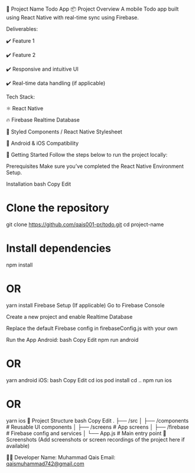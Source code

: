 🎯 Project Name
Todo App
📦 Project Overview
A mobile Todo app built using React Native with real-time sync using Firebase.

Deliverables:

✔️ Feature 1

✔️ Feature 2

✔️ Responsive and intuitive UI

✔️ Real-time data handling (if applicable)

Tech Stack:

⚛️ React Native

🔥 Firebase Realtime Database

💅 Styled Components / React Native Stylesheet

📱 Android & iOS Compatibility

🚀 Getting Started
Follow the steps below to run the project locally:

Prerequisites
Make sure you’ve completed the React Native Environment Setup.

Installation
bash
Copy
Edit
# Clone the repository
git clone https://github.com/qais001-pr/todo.git
cd project-name

# Install dependencies
npm install
# OR
yarn install
Firebase Setup (If applicable)
Go to Firebase Console

Create a new project and enable Realtime Database

Replace the default Firebase config in firebaseConfig.js with your own

Run the App
Android:
bash
Copy
Edit
npm run android
# OR
yarn android
iOS:
bash
Copy
Edit
cd ios
pod install
cd ..
npm run ios
# OR
yarn ios
📂 Project Structure
bash
Copy
Edit
.
├── /src
│   ├── /components      # Reusable UI components
│   ├── /screens         # App screens
│   ├── /firebase        # Firebase config and services
│   └── App.js           # Main entry point
📸 Screenshots
(Add screenshots or screen recordings of the project here if available)

🧑‍💻 Developer
Name: Muhammad Qais
Email: qaismuhammad742@gmail.com
